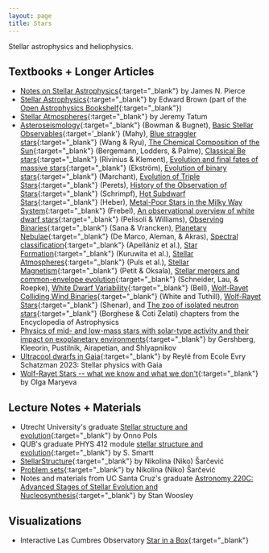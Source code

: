 ```yaml
---
layout: page
title: Stars
---
```


Stellar astrophysics and heliophysics.

## Textbooks + Longer Articles
- [Notes on Stellar Astrophysics](https://mavdisk.mnsu.edu/wp5884kt/nsa/){:target="_blank"} by James N. Pierce
- [Stellar Astrophysics](https://web.pa.msu.edu/people/ebrown/docs/stellar-notes.pdf){:target="_blank"} by Edward Brown (part of the [Open Astrophysics Bookshelf](http://open-astrophysics-bookshelf.github.io){:target="_blank"})
- [Stellar Atmospheres](https://www.astro.uvic.ca/~tatum/stellatm.html){:target="_blank"} by Jeremy Tatum
- [Asteroseismology](https://arxiv.org/abs/2410.01715){:target="_blank"} (Bowman & Bugnet), [Basic Stellar Observables](https://arxiv.org/abs/2412.05671){:target='_blank'} (Mahy), [Blue straggler stars](https://arxiv.org/abs/2410.10314){:target="_blank"} (Wang & Ryu), [The Chemical Composition of the Sun](https://arxiv.org/abs/2503.05402){:target="_blank"} (Bergemann, Lodders, & Palme), [Classical Be stars](https://arxiv.org/abs/2411.06882){:target="_blank"} (Rivinius & Klement), [Evolution and final fates of massive stars](https://arxiv.org/abs/2502.06614){:target="_blank"} (Ekström), [Evolution of binary stars](https://arxiv.org/abs/2503.16099){:target="_blank"} (Marchant), [Evolution of Triple Stars](https://arxiv.org/abs/2504.02939){:target="_blank"} (Perets), [History of the Observation of Stars](https://arxiv.org/abs/2410.11455){:target="_blank"} (Schrimpf), [Hot Subdwarf Stars](https://arxiv.org/abs/2410.11663){:target="_blank"} (Heber), [Metal-Poor Stars in the Milky Way System](https://arxiv.org/abs/2411.15415){:target="_blank"} (Frebel), [An observational overview of white dwarf stars](https://arxiv.org/abs/2502.19496){:target="_blank"} (Pelisoli & Williams), [Observing Binaries](https://arxiv.org/abs/2504.00548){:target="_blank"} (Sana & Vrancken), [Planetary Nebulae](https://arxiv.org/abs/2501.07869){:target="_blank"} (De Marco, Aleman, & Akras), [Spectral classification](https://arxiv.org/abs/2410.07301){:target="_blank"} (Apellániz et al.), [Star Formation](https://arxiv.org/abs/2409.03371){:target="_blank"} (Kuruwita et al.), [Stellar Atmospheres](https://arxiv.org/abs/2409.03329){:target="_blank"} (Puls et al.), [Stellar Magnetism](https://arxiv.org/abs/2504.00179){:target="_blank"} (Petit & Oksala), [Stellar mergers and common-envelope evolution](https://arxiv.org/abs/2502.00111){:target="_blank"} (Schneider, Lau, & Roepke), [White Dwarf Variability](https://arxiv.org/abs/2502.13258){:target="_blank"} (Bell), [Wolf-Rayet Colliding Wind Binaries](https://arxiv.org/abs/2412.12534){:target="_blank"} (White and Tuthill), [Wolf-Rayet Stars](https://arxiv.org/abs/2410.04436){:target="_blank"} (Shenar), and [The zoo of isolated neutron stars](https://arxiv.org/abs/2502.17652){:target="_blank"} (Borghese & Coti Zelati) chapters from the Encyclopedia of Astrophysics
- [Physics of mid- and low-mass stars with solar-type activity and their impact on exoplanetary environments](https://arxiv.org/abs/2411.11898){:target="_blank"} by Gershberg, Kleeorin, Pustilnik, Airapetian, and Shlyapnikov
- [Ultracool dwarfs in Gaia](https://arxiv.org/abs/2502.06198){:target="_blank"} by Reylé from Ecole Evry Schatzman 2023: Stellar physics with Gaia
- [Wolf-Rayet Stars -- what we know and what we don't](https://arxiv.org/abs/2412.05772){:target="_blank"} by Olga Maryeva

## Lecture Notes + Materials
- Utrecht University's graduate [Stellar structure and evolution](https://www.astro.ru.nl/~onnop/education/stev_utrecht_notes/){:target="_blank"} by Onno Pols
- QUB's graduate PHYS 412 module [stellar structure and evolution](https://star.pst.qub.ac.uk/~sjs/teaching/stellarevol/index.html){:target="_blank"} by S. Smartt
- [StellarStructure](https://drive.google.com/drive/folders/1XApdgc0qiLuUoI6X7o_8GHFhcUp5PtF7){:target="_blank"} by Nikolina (Niko) Šarčević
- [Problem sets](https://github.com/nikosarcevic/PhysicsProblemSets#astro){:target="_blank"} by Nikolina (Niko) Šarčević
- Notes and materials from UC Santa Cruz's graduate [Astronomy 220C: Advanced Stages of Stellar Evolution and Nucleosynthesis](https://www.ucolick.org/~woosley/){:target="_blank"} by Stan Woosley

## Visualizations
- Interactive Las Cumbres Observatory [Star in a Box](https://starinabox.lco.global/#){:target="_blank"}
